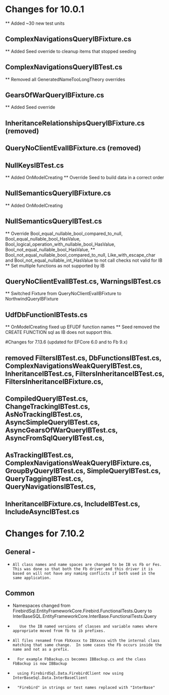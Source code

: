 # Changes for 10.0.1
** Added ~30 new test units

## ComplexNavigationsQueryIBFixture.cs
** Added Seed override to cleanup items that stopped seeding

## ComplexNavigationsQueryIBTest.cs
** Removed all GeneratedNameTooLongTheory overrides

## GearsOfWarQueryIBFixture.cs
** Added Seed override

## InheritanceRelationshipsQueryIBFixture.cs (removed)

## QueryNoClientEvalIBFixture.cs (removed)

## NullKeysIBTest.cs
** Added OnModelCreating
** Override Seed to build data in a correct order

## NullSemanticsQueryIBFixture.cs
** Added OnModelCreating

## NullSemanticsQueryIBTest.cs
** Override Bool_equal_nullable_bool_compared_to_null, Bool_equal_nullable_bool_HasValue, Bool_logical_operation_with_nullable_bool_HasValue, Bool_not_equal_nullable_bool_HasValue,
**          Bool_not_equal_nullable_bool_compared_to_null, Like_with_escape_char and Bool_not_equal_nullable_int_HasValue to not call checks not valid for IB
** Set multiple functions as not supported by IB

## QueryNoClientEvalIBTest.cs, WarningsIBTest.cs
** Switched Fixture from QueryNoClientEvalIBFixture to NorthwindQueryIBFixture<NoopModelCustomizer>

## UdfDbFunctionIBTests.cs
** OnModelCreating fixed up EFUDF function names
** Seed removed the CREATE FUNCTION sql as IB does not support this.

#Changes for 7.13.6 (updated for EFCore 6.0 and to Fb 9.x)

## removed FiltersIBTest.cs, DbFunctionsIBTest.cs, ComplexNavigationsWeakQueryIBTest.cs, InheritanceIBTest.cs, FiltersInheritanceIBTest.cs, FiltersInheritanceIBFixture.cs,
##         CompiledQueryIBTest.cs, ChangeTrackingIBTest.cs, AsNoTrackingIBTest.cs, AsyncSimpleQueryIBTest.cs, AsyncGearsOfWarQueryIBTest.cs, AsyncFromSqlQueryIBTest.cs,
##         AsTrackingIBTest.cs, ComplexNavigationsWeakQueryIBFixture.cs, GroupByQueryIBTest.cs, SimpleQueryIBTest.cs, QueryTaggingIBTest.cs, QueryNavigationsIBTest.cs,
##         InheritanceIBFixture.cs, IncludeIBTest.cs, IncludeAsyncIBTest.cs

# Changes for 7.10.2 

##  General - 
*	  All class names and name spaces are changed to be IB vs Fb or Fes.  This was done so that both the Fb driver and this driver it is based on will not have any naming conflicts if both used in the same application.

##  Common 
*    Namespaces changed from FirebirdSql.EntityFrameworkCore.Firebird.FunctionalTests.Query to InterBaseSQL.EntityFrameworkCore.InterBase.FunctionalTests.Query
*		 Use the IB named versions of classes and variable names where appropriate moved from fb to ib prefixes.
		
*	  All files renamed from FbXxxxx to IBXxxxx with the internal class matching that same change.  In some cases the Fb occurs inside the name and not as a prefix.
*	    For example FbBackup.cs becomes IBBackup.cs and the class FbBackup is now IBBackup
			
*		using FirebirdSql.Data.FirebirdClient now using InterBaseSql.Data.InterBaseClient
		
*		"Firebird" in strings or test names replaced with "InterBase"
		
 
		
	
		
